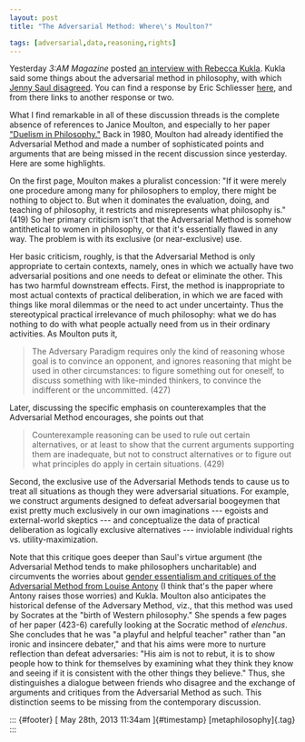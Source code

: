 ```yaml
---
layout: post
title: "The Adversarial Method: Where\'s Moulton?"

tags: [adversarial,data,reasoning,rights]
---
```



Yesterday *3:AM Magazine* posted [an interview with Rebecca Kukla](http://www.3ammagazine.com/3am/the-relentless-naturalist/). Kukla said some things about the adversarial method in philosophy, with which [Jenny Saul disagreed](http://feministphilosophers.wordpress.com/2013/05/27/rebecca-kukla-in-3-am-magazine/). You can find a response by Eric Schliesser [here](http://www.newappsblog.com/2013/05/must-philosophy-be-adverserial-hint-of-course-not.html), and from there links to another response or two.

What I find remarkable in all of these discussion threads is the complete absence of references to Janice Moulton, and especially to her paper ["Duelism in Philosophy."](http://secure.pdcnet.org/teachphil/content/teachphil_1980_0003_0004_0419_0434) Back in 1980, Moulton had already identified the Adversarial Method and made a number of sophisticated points and arguments that are being missed in the recent discussion since yesterday. Here are some highlights.

On the first page, Moulton makes a pluralist concession: "If it were merely one procedure among many for philosophers to employ, there might be nothing to object to. But when it dominates the evaluation, doing, and teaching of philosophy, it restricts and misrepresents what philosophy is." (419) So her primary criticism isn't that the Adversarial Method is somehow antithetical to women in philosophy, or that it's essentially flawed in any way. The problem is with its exclusive (or near-exclusive) use.

Her basic criticism, roughly, is that the Adversarial Method is only appropriate to certain contexts, namely, ones in which we actually have two adversarial positions and one needs to defeat or eliminate the other. This has two harmful downstream effects. First, the method is inappropriate to most actual contexts of practical deliberation, in which we are faced with things like moral dilemmas or the need to act under uncertainty. Thus the stereotypical practical irrelevance of much philosophy: what we do has nothing to do with what people actually need from us in their ordinary activities. As Moulton puts it,

> <div>
>
> The Adversary Paradigm requires only the kind of reasoning whose goal is to convince an opponent, and ignores reasoning that might be used in other circumstances: to figure something out for oneself, to discuss something with like-minded thinkers, to convince the indifferent or the uncommitted. (427)
>
> </div>

Later, discussing the specific emphasis on counterexamples that the Adversarial Method encourages, she points out that

> <div>
>
> Counterexample reasoning can be used to rule out certain alternatives, or at least to show that the current arguments supporting them are inadequate, but not to construct alternatives or to figure out what principles do apply in certain situations. (429)
>
> </div>

Second, the exclusive use of the Adversarial Methods tends to cause us to treat all situations as though they were adversarial situations. For example, we construct arguments designed to defeat adversarial boogeymen that exist pretty much exclusively in our own imaginations --- egoists and external-world skeptics --- and conceptualize the data of practical deliberation as logically exclusive alternatives --- inviolable individual rights vs. utility-maximization.

Note that this critique goes deeper than Saul's virtue argument (the Adversarial Method tends to make philosophers uncharitable) and circumvents the worries about [gender essentialism and critiques of the Adversarial Method from Louise Antony](http://onlinelibrary.wiley.com/doi/10.1111/j.1467-9833.2012.01567.x/abstract) (I think that's the paper where Antony raises those worries) and Kukla. Moulton also anticipates the historical defense of the Adversary Method, viz., that this method was used by Socrates at the "birth of Western philosophy." She spends a few pages of her paper (423-6) carefully looking at the Socratic method of *elenchus*. She concludes that he was "a playful and helpful teacher" rather than "an ironic and insincere debater," and that his aims were more to nurture reflection than defeat adversaries: "His aim is not to rebut, it is to show people how to think for themselves by examining what they think they know and seeing if it is consistent with the other things they believe." Thus, she distinguishes a dialogue between friends who disagree and the exchange of arguments and critiques from the Adversarial Method as such. This distinction seems to be missing from the contemporary discussion.

::: {#footer}
[ May 28th, 2013 11:34am ]{#timestamp} [metaphilosophy]{.tag}
:::


